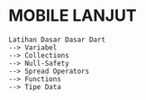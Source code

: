 # MOBILE LANJUT
    Latihan Dasar Dasar Dart
    --> Variabel
    --> Collections
    --> Null-Safety
    --> Spread Operators
    --> Functions
    --> Tipe Data
